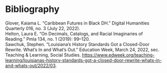 # Bibliography

Glover, Kaiama L. “Caribbean Futures in Black DH.” Digital Humanities Quarterly 016, no. 3 (July 22, 2022).  
Helton, Laura E. “On Decimals, Catalogs, and Racial Imaginaries of Reading.” Pmla 134, no. 1 (2019): 99–120.  
Sawchuk, Stephen. “Louisiana’s History Standards Got a Closed-Door Rewrite. What’s In and What’s Out.” Education Week, March 24, 2022, sec. Teaching & Learning, Social Studies. https://www.edweek.org/teaching-learning/louisianas-history-standards-got-a-closed-door-rewrite-whats-in-and-whats-out/2022/03.
